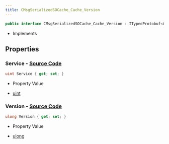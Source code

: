 ```yaml
---
title: CMsgSerializedSOCache_Cache_Version
---
```


```csharp
public interface CMsgSerializedSOCache_Cache_Version : ITypedProtobuf<CMsgSerializedSOCache_Cache_Version>, INativeHandle
```

- Implements

## Properties

### **Service** - [Source Code](https://github.com/swiftly-solution/swiftlys2/blob/main/managed/src/SwiftlyS2.Generated/Protobufs/Interfaces/CMsgSerializedSOCache_Cache_Version.cs#L13)

```csharp
uint Service { get; set; }
```

- Property Value

- [uint](https://learn.microsoft.com/dotnet/api/system.uint32)

### **Version** - [Source Code](https://github.com/swiftly-solution/swiftlys2/blob/main/managed/src/SwiftlyS2.Generated/Protobufs/Interfaces/CMsgSerializedSOCache_Cache_Version.cs#L16)

```csharp
ulong Version { get; set; }
```

- Property Value

- [ulong](https://learn.microsoft.com/dotnet/api/system.uint64)


